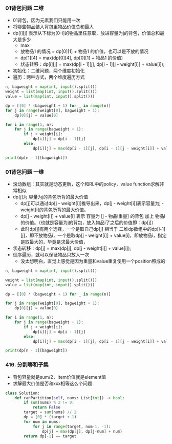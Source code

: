 ### 01背包问题 二维
- 01背包，因为元素我们只能用一次
- 将哪些物品装入背包里物品价值总和最大
- dp[i][j] 表示从下标为[0-i]的物品里任意取，放进容量为j的背包，价值总和最大是多少
  - max
  - 放物品1 的情况 = dp[0][1] + 物品1 的价值，也可以是不放的情况
  - dp[1][4] = max(dp[0][4], dp[0][1] + 物品1 的价值)
  - 状态转移：dp[i][j] = max(dp[i - 1][j], dp[i - 1][j - weight[i]] + value[i]);
- 初始化：二维问题，两个维度初始化
- 遍历：两种方式，两个维度遍历方式

```python
n, bagweight = map(int, input().split())
weight = list(map(int, input().split()))
value = list(map(int, input().split()))

dp = [[0] * (bagweight + 1) for _ in range(n)]
for j in range(weight[0], bagweight + 1):
    dp[0][j] = value[0]

for i in range(1, n):
    for j in range(bagweight + 1):
        if j < weight[i]:
            dp[i][j] = dp[i - 1][j]
        else:
            dp[i][j] = max(dp[i - 1][j], dp[i - 1][j - weight[i]] + value[i])

print(dp[n - 1][bagweight])
```


### 01背包问题 一维 
- 滚动数组：其实就是动态更新，这个和RL中的policy，value function求解非常相似
- dp[j]为 容量为j的背包所背的最大价值
  - dp[j]可以通过dp[j - weight[i]]推导出来，dp[j - weight[i]]表示容量为j - weight[i]的背包所背的最大价值。
  - dp[j - weight[i]] + value[i] 表示 容量为 [j - 物品i重量] 的背包 加上 物品i的价值。（也就是容量为j的背包，放入物品i了之后的价值即：dp[j]）
  - 此时dp[j]有两个选择，一个是取自己dp[j] 相当于 二维dp数组中的dp[i-1][j]，即不放物品i，一个是取dp[j - weight[i]] + value[i]，即放物品i，指定是取最大的，毕竟是求最大价值，
- 状态转移：dp[j] = max(dp[j], dp[j - weight[i]] + value[i]);
- 倒序遍历，就可以保证物品只放入一次
  - 没太想明白，直觉上感觉是因为重量和value重复使用一个position照成的

```python
n, bagweight = map(int, input().split())

weight = list(map(int, input().split()))
value = list(map(int, input().split()))

dp = [[0] * (bagweight + 1) for _ in range(n)]

for j in range(weight[0], bagweight + 1):
    dp[0][j] = value[0]

for i in range(1, n):
    for j in range(bagweight + 1):
        if j < weight[i]:
            dp[i][j] = dp[i - 1][j]
        else:
            dp[i][j] = max(dp[i - 1][j], dp[i - 1][j - weight[i]] + value[i])

print(dp[n - 1][bagweight])
```

### 416. 分割等和子集
- 背包容量就是sum/2，item价值就是element值
- 求解最大价值是否和xxx相等这么个问题

```python
class Solution:
    def canPartition(self, nums: List[int]) -> bool:
        if sum(nums) % 2 != 0:
            return False
        target = sum(nums) // 2
        dp = [0] * (target + 1)
        for num in nums:
            for j in range(target, num-1, -1):
                dp[j] = max(dp[j], dp[j-num] + num)
        return dp[-1] == target
```